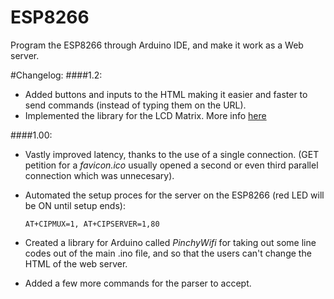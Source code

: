 # ESP8266
Program the ESP8266 through Arduino IDE, and make it work as a Web server.

#Changelog:
####1.2:
- Added buttons and inputs to the HTML making it easier and faster to send commands (instead of typing them on the URL).
- Implemented the library for the LCD Matrix. More info [here](https://github.com/BilbaoDynamics/Pinchy/tree/master/PinchyMatrix)

####1.00:
- Vastly improved latency, thanks to the use of a single connection. (GET petition for a _favicon.ico_ usually opened a second or even third parallel connection which was unnecesary).
- Automated the setup proces for the server on the ESP8266 (red LED will be ON until setup ends):
    
    ```AT+CIPMUX=1, AT+CIPSERVER=1,80```

- Created a library for Arduino called _PinchyWifi_ for taking out some line codes out of the main .ino file, and so that the users can't change the HTML of the web server.
- Added a few more commands for the parser to accept.
